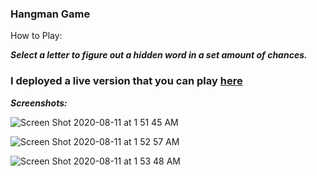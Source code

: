 ### Hangman Game

How to Play:

***Select a letter to figure out a hidden word in a set amount of chances.***

### I deployed a live version that you can play [here](https://mcu-hangman.vercel.app/)

***Screenshots:***

![Screen Shot 2020-08-11 at 1 51 45 AM](https://user-images.githubusercontent.com/22290070/89839179-d4702f80-db75-11ea-98e8-f77362f27e72.png)

![Screen Shot 2020-08-11 at 1 52 57 AM](https://user-images.githubusercontent.com/22290070/89839184-d6d28980-db75-11ea-9bf7-7d6e6dc78e54.png)

![Screen Shot 2020-08-11 at 1 53 48 AM](https://user-images.githubusercontent.com/22290070/89839187-d803b680-db75-11ea-964b-79f3cb22d333.png)

